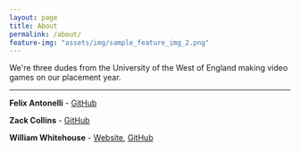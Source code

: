 ```yaml
---
layout: page
title: About
permalink: /about/
feature-img: "assets/img/sample_feature_img_2.png"
---
```


We're three dudes from the University of the West of England making video games on our placement year.

---

**Felix Antonelli** - [GitHub](https://github.com/FelixAntonelli)

**Zack Collins** - [GitHub](https://github.com/zackcollins)

**William Whitehouse** - [Website](https://williamwhitehouse.dev/), [GitHub](https://github.com/WSWhitehouse)
